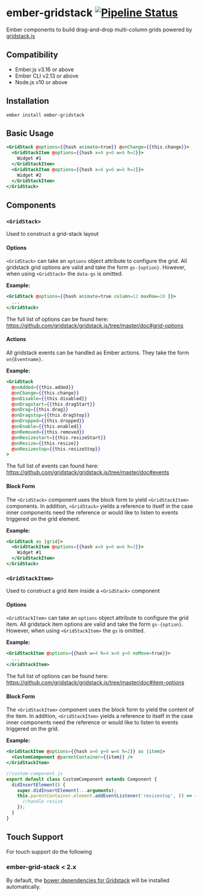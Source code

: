 # ember-gridstack [![Pipeline Status][status-image]][status-url]

Ember components to build drag-and-drop multi-column grids powered by [gridstack.js](https://gridstackjs.com/)

## Compatibility

- Ember.js v3.16 or above
- Ember CLI v2.13 or above
- Node.js v10 or above

## Installation

```
ember install ember-gridstack
```

## Basic Usage

```hbs
<GridStack @options={{hash animate=true}} @onChange={{this.change}}>
  <GridStackItem @options={{hash x=0 y=0 w=6 h=2}}>
    Widget #1
  </GridStackItem>
  <GridStackItem @options={{hash x=6 y=0 w=6 h=2}}>
    Widget #2
  </GridStackItem>
</GridStack>
```

## Components

### `<GridStack>`

Used to construct a grid-stack layout

#### Options

`<GridStack>` can take an `options` object attribute to configure the grid. All gridstack grid options are valid and take the form `gs-{option}`. However, when using `<GridStack>` the `data-gs` is omitted.

**Example:**

```hbs
<GridStack @options={{hash animate=true column=12 maxRow=10 }}>
  ...
</GridStack>
```

The full list of options can be found here: https://github.com/gridstack/gridstack.js/tree/master/doc#grid-options

#### Actions

All gridstack events can be handled as Ember actions. They take the form `on{Eventname}`.

**Example:**

```hbs
<GridStack
  @onAdded={{this.added}}
  @onChange={{this.change}}
  @onDisable={{this.disabled}}
  @onDragstart={{this.dragStart}}
  @onDrag={{this.drag}}
  @onDragstop={{this.dragStop}}
  @onDropped={{this.dropped}}
  @onEnable={{this.enabled}}
  @onRemoved={{this.removed}}
  @onResizestart={{this.resizeStart}}
  @onResize={{this.resize}}
  @onResizestop={{this.resizeStop}}
>
```

The full list of events can found here: https://github.com/gridstack/gridstack.js/tree/master/doc#events

#### Block Form

The `<GridStack>` component uses the block form to yield `<GridStackItem>` components. In addition, `<GridStack>` yields a reference to itself in the case inner components need the reference or would like to listen to events triggered on the grid element.

**Example:**

```hbs
<GridStack as |grid|>
  <GridStackItem @options={{hash x=0 y=0 w=6 h=2}}>
    Widget #1
  </GridStackItem>
</GridStack>
```

### `<GridStackItem>`

Used to construct a grid item inside a `<GridStack>` component

#### Options

`<GridStackItem>` can take an `options` object attribute to configure the grid item. All gridstack item options are valid and take the form `gs-{option}`. However, when using `<GridStackItem>` the `gs` is omitted.

**Example:**

```hbs
<GridStackItem @options={{hash w=4 h=4 x=0 y=0 noMove=true}}>
  ...
</GridStackItem>
```

The full list of options can be found here: https://github.com/gridstack/gridstack.js/tree/master/doc#item-options

#### Block Form

The `<GridStackItem>` component uses the block form to yield the content of the item. In addition, `<GridStackItem>` yields a reference to itself in the case inner components need the reference or would like to listen to events triggered on the grid.

**Example:**

```hbs
<GridStackItem @options={{hash x=0 y=0 w=6 h=2}} as |item|>
  <CustomComponent @parentContainer={{item}} />
</GridStackItem>
```

```js
//custom-component.js
export default class CustomComponent extends Component {
  didInsertElement() {
    super.didInsertElement(...arguments);
    this.parentContainer.element.addEventListener('resizestop', () => {
      //handle resize
    });
  }
}
```

## Touch Support

For touch support do the following

### ember-grid-stack < 2.x

By default, the [bower dependencies for Gridstack](https://github.com/troolee/gridstack.js#requirements)
will be installed automatically.

[status-image]: https://cd.screwdriver.cd/pipelines/7366/badge
[status-url]: https://cd.screwdriver.cd/pipelines/7366
